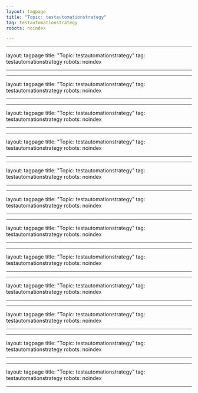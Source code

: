 ```yaml
---
layout: tagpage
title: "Topic: testautomationstrategy"
tag: testautomationstrategy
robots: noindex

---
```

---
layout: tagpage
title: "Topic: testautomationstrategy"
tag: testautomationstrategy
robots: noindex

---
---
layout: tagpage
title: "Topic: testautomationstrategy"
tag: testautomationstrategy
robots: noindex

---
---
layout: tagpage
title: "Topic: testautomationstrategy"
tag: testautomationstrategy
robots: noindex

---
---
layout: tagpage
title: "Topic: testautomationstrategy"
tag: testautomationstrategy
robots: noindex

---
---
layout: tagpage
title: "Topic: testautomationstrategy"
tag: testautomationstrategy
robots: noindex

---
---
layout: tagpage
title: "Topic: testautomationstrategy"
tag: testautomationstrategy
robots: noindex

---
---
layout: tagpage
title: "Topic: testautomationstrategy"
tag: testautomationstrategy
robots: noindex

---
---
layout: tagpage
title: "Topic: testautomationstrategy"
tag: testautomationstrategy
robots: noindex

---
---
layout: tagpage
title: "Topic: testautomationstrategy"
tag: testautomationstrategy
robots: noindex

---
---
layout: tagpage
title: "Topic: testautomationstrategy"
tag: testautomationstrategy
robots: noindex

---
---
layout: tagpage
title: "Topic: testautomationstrategy"
tag: testautomationstrategy
robots: noindex

---
---
layout: tagpage
title: "Topic: testautomationstrategy"
tag: testautomationstrategy
robots: noindex

---
